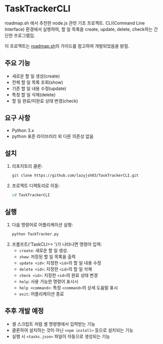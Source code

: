 # TaskTrackerCLI

roadmap.sh 에서 추천한 node.js 관련 기초 프로젝트.
CLI(Command Line Interface) 환경에서 실행하여, 할 일 목록을 create, update, delete, check하는 간단한 프로그램임.

이 프로젝트는 [roadmap.sh](https://roadmap.sh/projects/task-tracker)의 가이드를 참고하여 개발되었음을 밝힘.

## 주요 기능

- 새로운 할 일 생성(create)
- 전체 할 일 목록 조회(show)
- 기존 할 일 내용 수정(update)
- 특정 할 일 삭제(delete)
- 할 일 완료/미완료 상태 변경(check)

## 요구 사항

- Python 3.x
- python 표준 라이브러리 외 다른 의존성 없음

## 설치

1. 리포지토리 클론:
   ```bash
   git clone https://github.com/lazyjsh03/TaskTrackerCLI.git
   ```
2. 프로젝트 디렉토리로 이동:
   ```bash
   cd TaskTrackerCLI
   ```

## 실행

1. 다음 명령어로 어플리케이션 실행:
   ```bash
   python TaskTracker.py
   ```
2. 프롬프트('TaskCLI>> ')가 나타나면 명령어 입력:
   - `create`: 새로운 할 일 생성.
   - `show`: 저장된 할 일 목록을 출력
   - `update <id>`: 지정한 `<id>`의 할 일 내용 수정
   - `delete <id>`: 지정한 `<id>`의 할 일 삭제
   - `check <id>`: 지정한 `<id>`의 완료 상태 변경
   - `help`: 사용 가능한 명령어 표시시
   - `help <command>`: 특정 `<command>`의 상세 도움말 표시
   - `exit`: 어플리케이션 종료

## 추후 개발 예정

- 셸 스크립트 처럼 셸 명령행에서 입력받는 기능
- 클론하여 설치하는 것이 아닌 `<npm install>` 등으로 설치되는 기능
- 실행 시 `<tasks.json>` 파일이 자동으로 생성되는 기능
